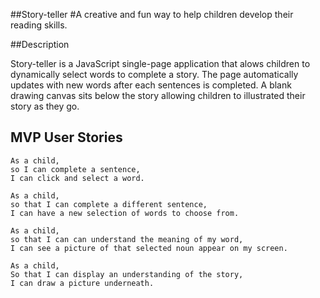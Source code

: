 ##Story-teller
#A creative and fun way to help children develop their reading skills.

##Description

Story-teller is a JavaScript single-page application that alows children to dynamically select words to complete a story.
The page automatically updates with new words after each sentences is completed. A blank drawing canvas sits below the story allowing children to illustrated their story as they go.

## MVP User Stories

    As a child, 
    so I can complete a sentence,  
    I can click and select a word. 

    As a child, 
    so that I can complete a different sentence,
    I can have a new selection of words to choose from.

    As a child, 
    so that I can can understand the meaning of my word, 
    I can see a picture of that selected noun appear on my screen. 

    As a child, 
    So that I can display an understanding of the story, 
    I can draw a picture underneath.

